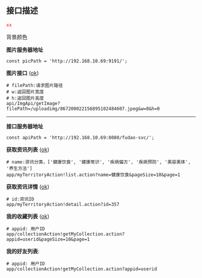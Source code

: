 ## 接口描述

<font color=red><code>xx</code></font>

背景颜色
</td></tr></table>

**图片服务器地址**
  ```
  const picPath = 'http://192.168.10.69:9191/';
  ```

**图片接口** ([ok](#ok))

  ```
  # filePath:请求图片路径
  # w:返回图片宽度
  # h:返回图片高度
  api/ImgApi/getImage?filePath=/uploadimg/867200022156895102484607.jpeg&w=0&h=0
  ```

---

**接口服务器地址**
  ```
  const apiPath = 'http://192.168.10.69:8080/fudao-svc/';
  ```

**获取资讯列表** ([ok](#ok))

  ```
  # name:资讯分类，['健康饮食', '健康常识', '疾病偏方', '疾病预防', '美容美体', '养生方法']
  app/myTerritoryAction!list.action?name=健康饮食&pageSize=10&page=1
  ```

**获取资讯详情** ([ok](#ok))

  ```
  # id:资讯ID
  app/myTerritoryAction!detail.action?id=357
  ```

**我的收藏列表** ([ok](#ok))

  ```
  # appid: 用户ID
  app/collectionAction!getMyCollection.action?appid=userid&pageSize=10&page=1
  ```

**我的好友列表**:

  ```
  # appid: 用户ID
  app/collectionAction!getMyCollection.action?appid=userid
  ```